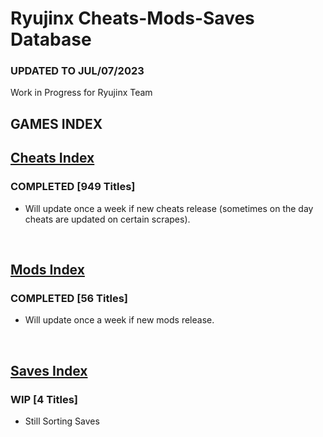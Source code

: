# Ryujinx Cheats-Mods-Saves Database

### UPDATED TO JUL/07/2023

Work in Progress for Ryujinx Team


## GAMES INDEX

## [Cheats Index](Cheats.md)
### COMPLETED [949 Titles]
- Will update once a week if new cheats release (sometimes on the day cheats are updated on certain scrapes).
</br>

## [Mods Index](Mods.md)
### COMPLETED [56 Titles]
- Will update once a week if new mods release.
</br>

## [Saves Index](Saves.md)
### WIP [4 Titles] 
- Still Sorting Saves
